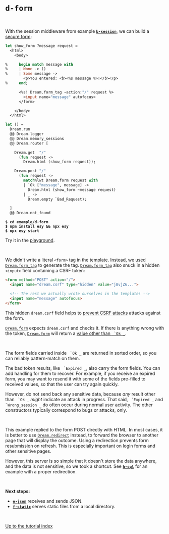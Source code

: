 # `d-form`

<br>

With the session middleware from example [**`b-session`**](../b-session#files),
we can build a [secure form](https://aantron.github.io/dream/#forms):

```ocaml
let show_form ?message request =
  <html>
    <body>

%     begin match message with
%     | None -> ()
%     | Some message ->
        <p>You entered: <b><%s message %>!</b></p>
%     end;

      <%s! Dream.form_tag ~action:"/" request %>
        <input name="message" autofocus>
      </form>

    </body>
  </html>

let () =
  Dream.run
  @@ Dream.logger
  @@ Dream.memory_sessions
  @@ Dream.router [

    Dream.get  "/"
      (fun request ->
        Dream.html (show_form request));

    Dream.post "/"
      (fun request ->
        match%lwt Dream.form request with
        | `Ok ["message", message] ->
          Dream.html (show_form ~message request)
        | _ ->
          Dream.empty `Bad_Request);

  ]
  @@ Dream.not_found
```

<pre><code><b>$ cd example/d-form</b>
<b>$ npm install esy && npx esy</b>
<b>$ npx esy start</b></code></pre>

Try it in the [playground](http://dream.as/d-form).

<br>

We didn't write a literal `<form>` tag in the template. Instead, we used
[`Dream.form_tag`](https://aantron.github.io/dream/#val-form_tag) to generate
the tag. [`Dream.form_tag`](https://aantron.github.io/dream/#val-form_tag) also
snuck in a hidden `<input>` field containing a CSRF token:

```html
<form method="POST" action="/">
  <input name="dream.csrf" type="hidden" value="j8vjZ6...">

  <!-- The rest we actually wrote ourselves in the template! -->
  <input name="message" autofocus>
</form>
```

This hidden `dream.csrf` field helps to
[prevent CSRF attacks](https://cheatsheetseries.owasp.org/cheatsheets/Cross-Site_Request_Forgery_Prevention_Cheat_Sheet.html)
attacks against the form.

[`Dream.form`](https://aantron.github.io/dream/#val-form) expects `dream.csrf`
and checks it. If there is anything wrong with the token,
[`Dream.form`](https://aantron.github.io/dream/#val-form) will return a [value
other than `` `Ok _``](https://aantron.github.io/dream/#type-form_result).

<br>

The form fields carried inside `` `Ok _`` are returned in sorted order, so you
can reliably pattern-match on them.

The bad token results, like `` `Expired _``, also carry the form fields. You can
add handling for them to recover. For example, if you receive an expired form,
you may want to resend it with some of the fields pre-filled to received
values, so that the user can try again quickly.

However, do not send back any sensitive data, because *any* result other than
`` `Ok _`` *might* indicate an attack in progress. That said, `` `Expired _``
and `` `Wrong_session _`` do often occur during normal user activity. The other
constructors typically correspond to bugs or attacks, only.

<br>

This example replied to the form POST directly with HTML. In most cases, it is
better to use [`Dream.redirect`](https://aantron.github.io/dream/#val-redirect)
instead, to forward the browser to another page that will display the outcome.
Using a redirection prevents form resubmission on refresh. This is especially
important on login forms and other sensitive pages.

However, this server is so simple that it doesn't store the data anywhere, and
the data is not sensitive, so we took a shortcut. See
[**`h-sql`**](../h-sql#files) for an example with a proper redirection.

<br>

**Next steps:**

- [**`e-json`**](../e-json#files) receives and sends JSON.
- [**`f-static`**](../f-static#files) serves static files from a local
  directory.

<br>

[Up to the tutorial index](../#readme)

